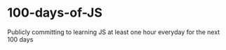 # 100-days-of-JS
Publicly committing to learning JS at least one hour everyday for the next 100 days 
